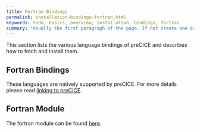 ```yaml
---
title: Fortran Bindings
permalink: installation-bindings-fortran.html
keywords: todo, basics, overview, installation, bindings, fortran
summary: "Usually the first paragraph of the page. If not create one or simple leave the field blank"
---
```


This section lists the various language bindings of preCICE and describes how to fetch and install them.

## Fortran Bindings

These languages are natively supported by preCICE.
For more details please read [linking to preCICE](installation-linking.html).

## Fortran Module

The fortran module can be found [here](https://github.com/precice/fortran-module).
